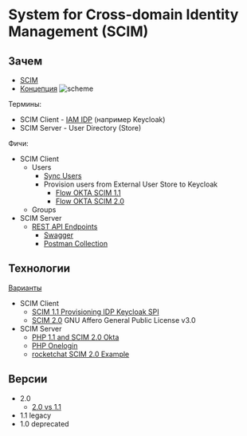 # System for Cross-domain Identity Management (SCIM)

## Зачем

- [SCIM](https://learn.microsoft.com/ru-ru/azure/active-directory/app-provisioning/use-scim-to-provision-users-and-groups)
- [Концепция](https://developer.okta.com/docs/concepts/scim/#lifecycle-management-using-profile-sourcing)
![scheme](https://developer.okta.com/img/oin/scim_lifecycle.png)

Термины:

- SCIM Client - [IAM IDP](../../arch/system.class/iam.md) (например Keycloak)
- SCIM Server - User Directory (Store)

Фичи:

- SCIM Client
	- Users
		- [Sync Users](https://developer.okta.com/docs/reference/scim/scim-11/#retrieve-users)
		- Provision users from External User Store to Keycloak
			- [Flow OKTA SCIM 1.1](https://developer.okta.com/docs/reference/scim/scim-11/)
			- [Flow OKTA SCIM 2.0](https://developer.okta.com/docs/reference/scim/scim-20/)
	- Groups
- SCIM Server
	- [REST API Endpoints](https://learn.microsoft.com/ru-ru/azure/active-directory/app-provisioning/use-scim-to-provision-users-and-groups)
		- [Swagger](https://is.docs.wso2.com/en/latest/apis/scim2-rest-apis/)
		- [Postman Collection](https://github.com/AzureAD/SCIMReferenceCode/wiki/Test-Your-SCIM-Endpoint)

## Технологии

[Варианты](https://www.simplecloud.info/#Implementations2)

- SCIM Client
	- [SCIM 1.1 Provisioning IDP Keycloak SPI](https://github.com/Captain-P-Goldfish/scim-for-keycloak)
	- [SCIM 2.0](https://lab.libreho.st/libre.sh/scim/keycloak-scim) GNU Affero General Public License v3.0
- SCIM Server
	- [PHP 1.1 and SCIM 2.0 Okta](https://toolkit.okta.com/apps/scimify/)
	- [PHP Onelogin](https://github.com/onelogin/onelogin-scim-php)
	- [rocketchat SCIM 2.0 Example](https://lab.libreho.st/libre.sh/scim/rocketchat-scim)

## Версии 

- 2.0
	- [2.0 vs 1.1](https://gayanmadusanka-80721.medium.com/scim-2-0-vs-scim-1-1-part-01-2bcfe2534f95)
- 1.1 legacy
- 1.0 deprecated

